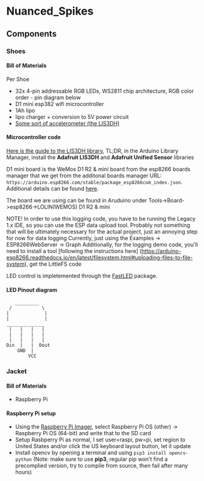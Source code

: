 # Nuanced_Spikes

## Components

### Shoes
#### Bill of Materials
Per Shoe

 - 32x 4-pin addressable RGB LEDs, WS2811 chip architecture, RGB color order - pin diagram below
 - D1 mini esp382 wifi microcontroller
 - 1Ah lipo
 - lipo charger + conversion to 5V power circuit
 - [Some sort of accelerometer (the LIS3DH)](https://learn.adafruit.com/adafruit-lis3dh-triple-axis-accelerometer-breakout)

#### Microcontroller code
[Here is the guide to the LIS3DH library](https://learn.adafruit.com/adafruit-lis3dh-triple-axis-accelerometer-breakout/arduino), TL;DR, in the Arduino Library Manager, install the **Adafruit LIS3DH** and **Adafruit Unified Sensor** libraries

D1 mini board is the WeMos D1 R2 & mini board from the esp8266 boards manager that we get from the additonal boards manager URL: ```https://arduino.esp8266.com/stable/package_esp8266com_index.json```. Additional details can be found [here](https://makersportal.com/blog/2019/6/12/wemos-d1-mini-esp8266-arduino-wifi-board).

The board we are using can be found in Aruduino under Tools->Board->esp8266->LOLIN(WEMOS) D1 R2 & mini

NOTE! In order to use this logging code, you have to be running the Legacy 1.x IDE, so you can use the ESP data upload tool.
Probably not something that will be ultimately necessary for the actual project, just an annoying step for now for data logging
Currently, just using the Examples -> ESP8266WebServer -> Graph
Additionally, for the logging demo code, you'll need to install a tool [following the instructions here] (https://arduino-esp8266.readthedocs.io/en/latest/filesystem.html#uploading-files-to-file-system), get the LittleFS code

LED control is impletemented through the [FastLED](https://fastled.io/) package.

#### LED Pinout diagram
```
   _________
 /           \
|             |
|             |
______________
 |   |   |   |
 |   |   |   |
 |   |   |   |
Din  |   |  Dout
    GND  |
        VCC
```

### Jacket
#### Bill of Materials

- Raspberry Pi

#### Raspberry Pi setup

- Using the [Raspberry Pi Imager](https://www.raspberrypi.com/software/), select Raspberry Pi OS (other) -> Raspberry Pi OS (64-bit) and write that to the SD card
- Setup Rasbperry Pi as normal, I set user=raspi, pw=pi, set region to United States and/or click the US keyboard layout button, let it update
- Install opencv by opening a terminal and using `pip3 install opencv-python` (Note: make sure to use **pip3**, regular pip won't find a precomplied version, try to compile from source, then fail after many hours)
